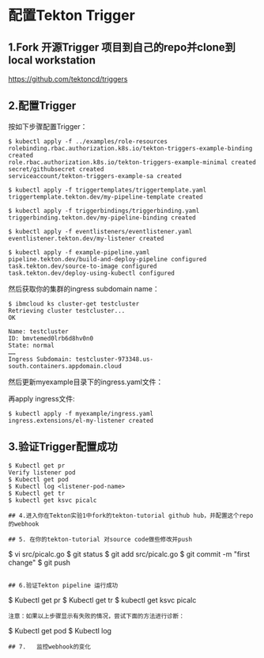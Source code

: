 # 配置Tekton Trigger

## 1.Fork 开源Trigger 项目到自己的repo并clone到local workstation
https://github.com/tektoncd/triggers

## 2.配置Trigger
按如下步骤配置Trigger：
```
$ kubectl apply -f ../examples/role-resources
rolebinding.rbac.authorization.k8s.io/tekton-triggers-example-binding created
role.rbac.authorization.k8s.io/tekton-triggers-example-minimal created
secret/githubsecret created
serviceaccount/tekton-triggers-example-sa created

$ kubectl apply -f triggertemplates/triggertemplate.yaml
triggertemplate.tekton.dev/my-pipeline-template created

$ kubectl apply -f triggerbindings/triggerbinding.yaml
triggerbinding.tekton.dev/my-pipeline-binding created

$ kubectl apply -f eventlisteners/eventlistener.yaml
eventlistener.tekton.dev/my-listener created

$ kubectl apply -f example-pipeline.yaml
pipeline.tekton.dev/build-and-deploy-pipeline configured
task.tekton.dev/source-to-image configured
task.tekton.dev/deploy-using-kubectl configured
```

然后获取你的集群的ingress subdomain name：
```
$ ibmcloud ks cluster-get testcluster
Retrieving cluster testcluster...
OK

Name: testcluster
ID: bmvtemed0lrb6d8hv0n0
State: normal
……
Ingress Subdomain: testcluster-973348.us-south.containers.appdomain.cloud
```

然后更新myexample目录下的ingress.yaml文件：

再apply ingress文件:
```
$ kubectl apply -f myexample/ingress.yaml
ingress.extensions/el-my-listener created
```

## 3.验证Trigger配置成功
```
$ Kubectl get pr 
Verify listener pod
$ Kubectl get pod
$ Kubectl log <listener-pod-name>
$ Kubectl get tr
$ kubectl get ksvc picalc

## 4.进入你在Tekton实验1中fork的tekton-tutorial github hub，并配置这个repo的webhook
 
## 5. 在你的tekton-tutorial 对source code做些修改并push 

```
$ vi src/picalc.go
$ git status
$ git add src/picalc.go
$ git commit -m "first change"
$ git push
```
 
## 6.验证Tekton pipeline 运行成功
```
$ Kubectl get pr 
$ Kubectl get tr
$ kubectl get ksvc picalc
```
注意：如果以上步骤显示有失败的情况，尝试下面的方法进行诊断：
```
$ Kubectl get pod
$ Kubectl log <listener-pod-name>
```
## 7.	监控webhook的变化


 

